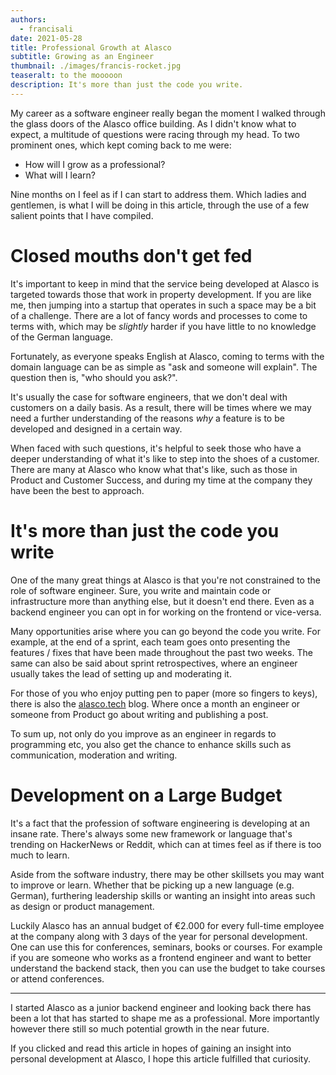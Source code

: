 ```yaml
---
authors:
  - francisali
date: 2021-05-28
title: Professional Growth at Alasco
subtitle: Growing as an Engineer
thumbnail: ./images/francis-rocket.jpg
teaseralt: to the mooooon
description: It's more than just the code you write.
---
```


My career as a software engineer really began the moment I walked through the glass doors of the Alasco office building. As I didn't know what to expect, a multitude of questions were racing through my head. To two prominent ones, which kept coming back to me were:

- How will I grow as a professional?
- What will I learn?

Nine months on I feel as if I can start to address them. Which ladies and gentlemen, is what I will be doing in this article, through the use of a few salient points that I have compiled.

# Closed mouths don't get fed

It's important to keep in mind that the service being developed at Alasco is targeted towards those that work in property development. If you are like me, then jumping into a startup that operates in such a space may be a bit of a challenge. There are a lot of fancy words and processes to come to terms with, which may be _slightly_ harder if you have little to no knowledge of the German language.

Fortunately, as everyone speaks English at Alasco, coming to terms with the domain language can be as simple as "ask and someone will explain". The question then is, "who should you ask?".

It's usually the case for software engineers, that we don't deal with customers on a daily basis. As a result, there will be times where we may need a further understanding of the reasons _why_ a feature is to be developed and designed in a certain way.

When faced with such questions, it's helpful to seek those who have a deeper understanding of what it's like to step into the shoes of a customer. There are many at Alasco who know what that's like, such as those in Product and Customer Success, and during my time at the company they have been the best to approach.

# It's more than just the code you write

One of the many great things at Alasco is that you're not constrained to the role of software engineer. Sure, you write and maintain code or infrastructure more than anything else, but it doesn't end there. Even as a backend engineer you can opt in for working on the frontend or vice-versa.

Many opportunities arise where you can go beyond the code you write. For example, at the end of a sprint, each team goes onto presenting the features / fixes that have been made throughout the past two weeks. The same can also be said about sprint retrospectives, where an engineer usually takes the lead of setting up and moderating it.

For those of you who enjoy putting pen to paper (more so fingers to keys), there is also the [alasco.tech](http://alasco.tech) blog. Where once a month an engineer or someone from Product go about writing and publishing a post.

To sum up, not only do you improve as an engineer in regards to programming etc, you also get the chance to enhance skills such as communication, moderation and writing.

# Development on a Large Budget

It's a fact that the profession of software engineering is developing at an insane rate. There's always some new framework or language that's trending on HackerNews or Reddit, which can at times feel as if there is too much to learn.

Aside from the software industry, there may be other skillsets you may want to improve or learn. Whether that be picking up a new language (e.g. German), furthering leadership skills or wanting an insight into areas such as design or product management.

Luckily Alasco has an annual budget of €2.000 for every full-time employee at the company along with 3 days of the year for personal development. One can use this for conferences, seminars, books or courses. For example if you are someone who works as a frontend engineer and want to better understand the backend stack, then you can use the budget to take courses or attend conferences.

---

I started Alasco as a junior backend engineer and looking back there has been a lot that has started to shape me as a professional. More importantly however there still so much potential growth in the near future.

If you clicked and read this article in hopes of gaining an insight into personal development at Alasco, I hope this article fulfilled that curiosity.
